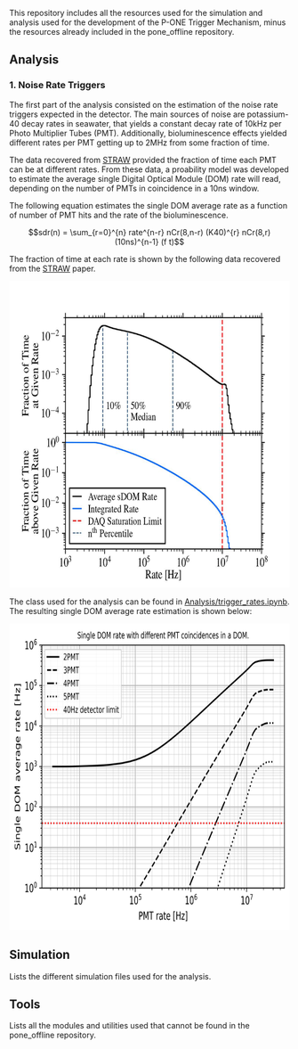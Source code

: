 This repository includes all the resources used for the simulation and analysis used for the development of the P-ONE Trigger Mechanism, minus the resources already included in the pone_offline repository.

## Analysis

### 1. Noise Rate Triggers

The first part of the analysis consisted on the estimation of the noise rate triggers expected in the detector. The main sources of noise are potassium-40 decay rates in seawater, that yields a constant decay rate of 10kHz per Photo Multiplier Tubes (PMT). Additionally, bioluminescence effects yielded different rates per PMT getting up to 2MHz from some fraction of time. 

The data recovered from [STRAW](https://arxiv.org/abs/2108.04961) provided the fraction of time each PMT can be at different rates. From these data, a proability model was developed to estimate the average single Digital Optical Module (DOM) rate will read, depending on the number of PMTs in coincidence in a 10ns window.

The following equation estimates the single DOM average rate as a function of number of PMT hits and the rate of the bioluminescence.

$$sdr(n) = \sum_{r=0}^{n} rate^{n-r}  nCr(8,n-r)  (K40)^{r}  nCr(8,r)  (10ns)^{n-1}  (f t)$$

The fraction of time at each rate is shown by the following data recovered from the [STRAW](https://arxiv.org/abs/2108.04961) paper.

 <img src='https://github.com/SantMiro/P_ONE_Trigger/blob/main/Figures/straw_rates.jpg' width = '650' height = '550'>

The class used for the analysis can be found in [Analysis/trigger_rates.ipynb](https://github.com/SantMiro/P_ONE_Trigger/blob/main/Analysis/trigger_rates.ipynb). The resulting single DOM average rate estimation is shown below:

 <img src='https://github.com/SantMiro/P_ONE_Trigger/blob/main/Figures/singleDOMrate.jpg' width = '650' height = '550'>




## Simulation
Lists the different simulation files used for the analysis.

## Tools
Lists all the modules and utilities used that cannot be found in the pone_offline repository.

